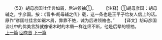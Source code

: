 　　（53）胡毋彦国吐佳言如屑，后进领袖①。
　　【注释】①胡毋彦国：胡毋辅之，字彦国。按：《晋书·胡毋辅之传》载，这一条也是王平子给友人信上的话。原作“彦国吐佳言如锯木屑，靠靠不绝，诚为后进领袖也。”
　　【译文】胡毋彦国谈吐中的优美言辞就像锯木时的木屑一样连绵不断，他是后辈的领袖。
<br>[上一篇](08_052) [回卷首](08_000) [下一篇](08_054)
